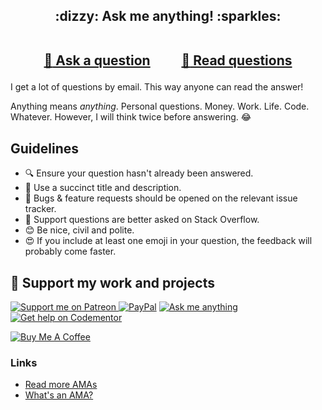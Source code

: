 

<h2 align="center">
 :dizzy: Ask me anything! :sparkles:<br><br>

 <a href="../../issues/new">:speech_balloon: Ask a question</a> &nbsp;&nbsp;&nbsp;&nbsp;&nbsp;&nbsp;&nbsp;&nbsp; <a href="../../issues?q=is%3Aissue+is%3Aclosed+sort%3Aupdated-desc">:book: Read questions</a>
</h2>

I get a lot of questions by email. This way anyone can read the answer!

Anything means *anything*. Personal questions. Money. Work. Life. Code. Whatever.
However, I will think twice before answering. :joy:

## Guidelines

 - :mag: Ensure your question hasn't already been answered.
 - :memo: Use a succinct title and description.
 - :bug: Bugs & feature requests should be opened on the relevant issue tracker.
 - :signal_strength: Support questions are better asked on Stack Overflow.
 - :blush: Be nice, civil and polite.
 - :heart_eyes: If you include at least one emoji in your question, the feedback will
   probably come faster.


## 💖 Support my work and projects

<p>
    <a href='https://www.patreon.com/simplyalextv' rel='nofollow'><img src='https://schealex.github.io/badges/patreon.svg' alt='Support me on Patreon'> </a>
    <a href="https://www.amazon.de/hz/wishlist/ls/28Z2O8YL2VSRM?ref_=wl_share' rel='nofollow'><img src='https://schealex.github.io/badges/amazon.svg" alt="Buy me a book"></a>
    <a href="https://www.paypal.com/cgi-bin/webscr?cmd=_s-xclick&hosted_button_id=U3FSG2NGSCEBG" rel="nofollow"><img src="https://schealex.github.io/badges/paypaldonate.svg" alt="PayPal"></a>
    <a href="https://github.com/schealex/ama" rel="nofollow"><img src="https://schealex.github.io/badges/ama.svg" alt="Ask me anything"></a>
    <a href="https://www.codementor.io/schealex rel="nofollow"><img src="https://schealex.github.io/badges/gethelp.svg" alt="Get help on Codementor"></a>
</p>
<p>
    <a href="buymeacoff.ee/rsjPXtR" target="_blank" rel="nofollow"><img src="https://schealex.github.io/badges/yellowimg.png" alt="Buy Me A Coffee"></a>
</p>

### Links

 - [Read more AMAs](https://github.com/sindresorhus/amas)
 - [What's an AMA?](https://en.wikipedia.org/wiki/Reddit#IAmA_and_AMA)